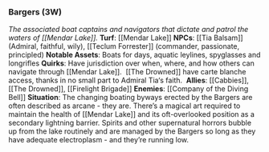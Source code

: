 ---
---

### Bargers (3W)
*The associated boat captains and navigators that dictate and patrol the waters of [[Mendar Lake]].*
**Turf**: [[Mendar Lake]]
**NPCs**: [[Tia Balsam]] (Admiral, faithful, wily), [[Teclum Forrester]] (commander, passionate, principled)
**Notable Assets**: Boats for days, aquatic leylines, spyglasses and longrifles
**Quirks**: Have jurisdiction over when, where, and how others can navigate through [[Mendar Lake]].  [[The Drowned]] have carte blanche access, thanks in no small part to Admiral Tia‘s faith. 
**Allies**: [[Cabbies]], [[The Drowned]], [[Firelight Brigade]]
**Enemies**: [[Company of the Diving Bell]]
**Situation**: The changing boating byways erected by the Bargers are often described as arcane - they are. There’s a magical art required to maintain the health of [[Mendar Lake]] and its oft-overlooked position as a secondary lightning barrier. Spirits and other supernatural horrors bubble up from the lake routinely and are managed by the Bargers so long as they have adequate electroplasm - and they’re running low. 